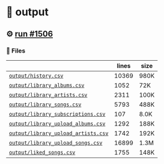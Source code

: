 # 📝  output 

## ⚙️ [run #1506](https://github.com/jwenerd/ytm-dl/actions/runs/9577311779)

### 📁 Files

|                                                                         |lines|size|
|-------------------------------------------------------------------------|-----|----|
|[`output/history.csv` ](output/history.csv)                              |10369|980K|
|[`output/library_albums.csv` ](output/library_albums.csv)                |1052 |72K |
|[`output/library_artists.csv` ](output/library_artists.csv)              |2311 |100K|
|[`output/library_songs.csv` ](output/library_songs.csv)                  |5793 |488K|
|[`output/library_subscriptions.csv` ](output/library_subscriptions.csv)  |107  |8.0K|
|[`output/library_upload_albums.csv` ](output/library_upload_albums.csv)  |1292 |188K|
|[`output/library_upload_artists.csv` ](output/library_upload_artists.csv)|1742 |192K|
|[`output/library_upload_songs.csv` ](output/library_upload_songs.csv)    |16899|1.3M|
|[`output/liked_songs.csv` ](output/liked_songs.csv)                      |1755 |148K|